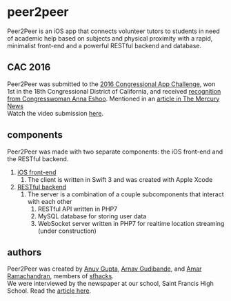 # peer2peer
Peer2Peer is an iOS app that connects volunteer tutors to students in need of academic help based on subjects and physical proximity with a rapid, minimalist front-end and a powerful RESTful backend and database.  

## CAC 2016
Peer2Peer was submitted to the [2016 Congressional App Challenge](http://www.congressionalappchallenge.us/2016-winners/), won 1st in the 18th Congressional District of California, and received [recognition from Congresswoman Anna Eshoo](https://eshoo.house.gov/constituent-services/house-student-app-challenge/). Mentioned in an [article in The Mercury News](http://www.mercurynews.com/2017/08/14/app-challenge-open-to-district-18-high-school-students/)  
Watch the video submission [here](https://www.youtube.com/watch?v=PQ4SMc8Uc-E).


## components
Peer2Peer was made with two separate components: the iOS front-end and the RESTful backend.

 1. [iOS front-end](https://github.com/p2p-app/p2p-iOS)
    1. The client is written in Swift 3 and was created with Apple Xcode
 2. [RESTful backend](https://github.com/p2p-app/p2p-rest)
    1. The server is a combination of a couple subcomponents that interact with each other
        1. RESTful API written in PHP7
        2. MySQL database for storing user data
        3. WebSocket server written in PHP7 for realtime location streaming (under construction)

## authors
Peer2Peer was created by [Anuv Gupta](https://github.com/anuvgupta), [Arnav Gudibande](https://github.com/arnav-gudibande), and [Amar Ramachandran](https://github.com/amarjayr), members of [sfhacks](https://github.com/sfhacks).  
We were interviewed by the newspaper at our school, Saint Francis High School. Read the [article here](http://www.sfhs.com/page.cfm?p=815&newsid=6932).
